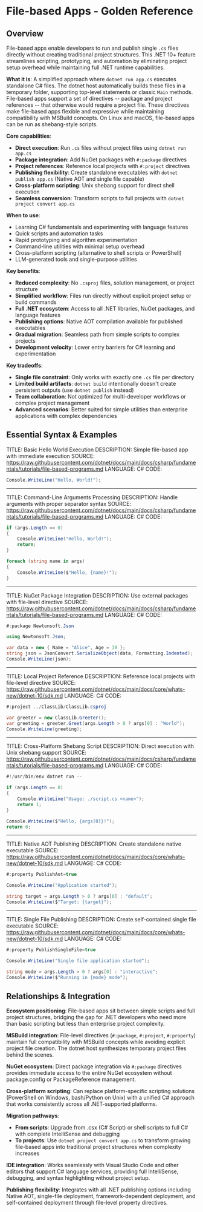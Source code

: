 # File-based Apps - Golden Reference

## Overview

File-based apps enable developers to run and publish single `.cs` files directly without creating traditional project structures. This .NET 10+ feature streamlines scripting, prototyping, and automation by eliminating project setup overhead while maintaining full .NET runtime capabilities.

**What it is**: A simplified approach where `dotnet run app.cs` executes standalone C# files. The dotnet host automatically builds these files in a temporary folder, supporting top-level statements or classic `Main` methods. File-based apps support a set of directives -- package and project references -- that otherwise would require a project file. These directives make file-based apps flexible and expressive while maintaining compatibility with MSBuild concepts. On Linux and macOS, file-based apps can be run as shebang-style scripts.

**Core capabilities**:
- **Direct execution**: Run `.cs` files without project files using `dotnet run app.cs`
- **Package integration**: Add NuGet packages with `#:package` directives
- **Project references**: Reference local projects with `#:project` directives
- **Publishing flexibility**: Create standalone executables with `dotnet publish app.cs` (Native AOT and single file capable)
- **Cross-platform scripting**: Unix shebang support for direct shell execution
- **Seamless conversion**: Transform scripts to full projects with `dotnet project convert app.cs`

**When to use**:
- Learning C# fundamentals and experimenting with language features
- Quick scripts and automation tasks
- Rapid prototyping and algorithm experimentation
- Command-line utilities with minimal setup overhead
- Cross-platform scripting (alternative to shell scripts or PowerShell)
- LLM-generated tools and single-purpose utilities

**Key benefits**:
- **Reduced complexity**: No `.csproj` files, solution management, or project structure
- **Simplified workflow**: Files run directly without explicit project setup or build commands
- **Full .NET ecosystem**: Access to all .NET libraries, NuGet packages, and language features
- **Publishing options**: Native AOT compilation available for published executables
- **Gradual migration**: Seamless path from simple scripts to complex projects
- **Development velocity**: Lower entry barriers for C# learning and experimentation

**Key tradeoffs**:
- **Single file constraint**: Only works with exactly one `.cs` file per directory
- **Limited build artifacts**: `dotnet build` intentionally doesn't create persistent outputs (use `dotnet publish` instead)
- **Team collaboration**: Not optimized for multi-developer workflows or complex project management
- **Advanced scenarios**: Better suited for simple utilities than enterprise applications with complex dependencies

## Essential Syntax & Examples

TITLE: Basic Hello World Execution
DESCRIPTION: Simple file-based app with immediate execution
SOURCE: https://raw.githubusercontent.com/dotnet/docs/main/docs/csharp/fundamentals/tutorials/file-based-programs.md
LANGUAGE: C#
CODE:
```csharp
Console.WriteLine("Hello, World!");
```

------

TITLE: Command-Line Arguments Processing
DESCRIPTION: Handle arguments with proper separator syntax
SOURCE: https://raw.githubusercontent.com/dotnet/docs/main/docs/csharp/fundamentals/tutorials/file-based-programs.md
LANGUAGE: C#
CODE:
```csharp
if (args.Length == 0)
{
    Console.WriteLine("Hello, World!");
    return;
}

foreach (string name in args)
{
    Console.WriteLine($"Hello, {name}!");
}
```

------

TITLE: NuGet Package Integration
DESCRIPTION: Use external packages with file-level directive
SOURCE: https://raw.githubusercontent.com/dotnet/docs/main/docs/csharp/fundamentals/tutorials/file-based-programs.md
LANGUAGE: C#
CODE:
```csharp
#:package Newtonsoft.Json

using Newtonsoft.Json;

var data = new { Name = "Alice", Age = 30 };
string json = JsonConvert.SerializeObject(data, Formatting.Indented);
Console.WriteLine(json);
```

------

TITLE: Local Project Reference
DESCRIPTION: Reference local projects with file-level directive
SOURCE: https://raw.githubusercontent.com/dotnet/docs/main/docs/core/whats-new/dotnet-10/sdk.md
LANGUAGE: C#
CODE:
```csharp
#:project ../ClassLib/ClassLib.csproj

var greeter = new ClassLib.Greeter();
var greeting = greeter.Greet(args.Length > 0 ? args[0] : "World");
Console.WriteLine(greeting);
```

------

TITLE: Cross-Platform Shebang Script
DESCRIPTION: Direct execution with Unix shebang support
SOURCE: https://raw.githubusercontent.com/dotnet/docs/main/docs/csharp/fundamentals/tutorials/file-based-programs.md
LANGUAGE: C#
CODE:
```csharp
#!/usr/bin/env dotnet run --

if (args.Length == 0)
{
    Console.WriteLine("Usage: ./script.cs <name>");
    return 1;
}

Console.WriteLine($"Hello, {args[0]}!");
return 0;
```

------

TITLE: Native AOT Publishing
DESCRIPTION: Create standalone native executable
SOURCE: https://raw.githubusercontent.com/dotnet/docs/main/docs/core/whats-new/dotnet-10/sdk.md
LANGUAGE: C#
CODE:
```csharp
#:property PublishAot=true

Console.WriteLine("Application started");

string target = args.Length > 0 ? args[0] : "default";
Console.WriteLine($"Target: {target}");
```

------

TITLE: Single File Publishing
DESCRIPTION: Create self-contained single file executable
SOURCE: https://raw.githubusercontent.com/dotnet/docs/main/docs/core/whats-new/dotnet-10/sdk.md
LANGUAGE: C#
CODE:
```csharp
#:property PublishSingleFile=true

Console.WriteLine("Single file application started");

string mode = args.Length > 0 ? args[0] : "interactive";
Console.WriteLine($"Running in {mode} mode");
```

## Relationships & Integration

**Ecosystem positioning**: File-based apps sit between simple scripts and full project structures, bridging the gap for .NET developers who need more than basic scripting but less than enterprise project complexity.

**MSBuild integration**: File-level directives (`#:package`, `#:project`, `#:property`) maintain full compatibility with MSBuild concepts while avoiding explicit project file creation. The dotnet host synthesizes temporary project files behind the scenes.

**NuGet ecosystem**: Direct package integration via `#:package` directives provides immediate access to the entire NuGet ecosystem without package.config or PackageReference management.

**Cross-platform scripting**: Can replace platform-specific scripting solutions (PowerShell on Windows, bash/Python on Unix) with a unified C# approach that works consistently across all .NET-supported platforms.

**Migration pathways**:
- **From scripts**: Upgrade from .csx (C# Script) or shell scripts to full C# with complete IntelliSense and debugging
- **To projects**: Use `dotnet project convert app.cs` to transform growing file-based apps into traditional project structures when complexity increases

**IDE integration**: Works seamlessly with Visual Studio Code and other editors that support C# language services, providing full IntelliSense, debugging, and syntax highlighting without project setup.

**Publishing flexibility**: Integrates with all .NET publishing options including Native AOT, single-file deployment, framework-dependent deployment, and self-contained deployment through file-level property directives.
